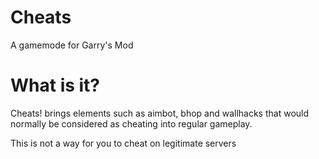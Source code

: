 # Cheats
A gamemode for Garry's Mod
# What is it? 
Cheats! brings elements such as aimbot, bhop and wallhacks that would normally be considered as cheating into regular gameplay.

This is not a way for you to cheat on legitimate servers
